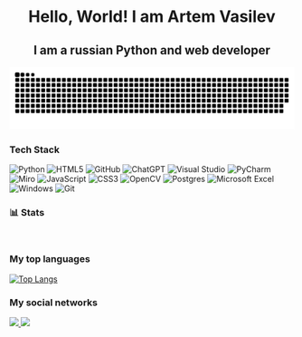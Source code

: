 <h1 align="center"> Hello, World! I am Artem Vasilev </h1>

<h2 align="center"> I am a russian Python and web developer </h2>

<picture>
  <source media="(prefers-color-scheme: dark)" srcset="https://raw.githubusercontent.com/Pr1vate4/Pr1vate4/output/github-contribution-grid-snake-dark.svg">
  <source media="(prefers-color-scheme: light)" srcset="https://raw.githubusercontent.com/Pr1vate4/Pr1vate4/output/github-contribution-grid-snake.svg">
  <img alt="Snake Animation" src="https://raw.githubusercontent.com/platane/platane/output/github-contribution-grid-snake.svg">
</picture>

<h3> Tech Stack </h3>

![Python](https://img.shields.io/badge/python-3670A0?style=for-the-badge&logo=python&logoColor=ffdd54)
![HTML5](https://img.shields.io/badge/html5-%23E34F26.svg?style=for-the-badge&logo=html5&logoColor=white)
![GitHub](https://img.shields.io/badge/github-%23121011.svg?style=for-the-badge&logo=github&logoColor=white)
![ChatGPT](https://img.shields.io/badge/chatGPT-74aa9c?style=for-the-badge&logo=openai&logoColor=white)
![Visual Studio](https://img.shields.io/badge/Visual%20Studio-5C2D91.svg?style=for-the-badge&logo=visual-studio&logoColor=white)
![PyCharm](https://img.shields.io/badge/PyCharm-000?logo=pycharm&logoColor=fff)
![Miro](https://img.shields.io/badge/Miro-050038?logo=miro&logoColor=fff)
![JavaScript](https://img.shields.io/badge/javascript-%23323330.svg?style=for-the-badge&logo=javascript&logoColor=%23F7DF1E)
![CSS3](https://img.shields.io/badge/css3-%231572B6.svg?style=for-the-badge&logo=css3&logoColor=white)
![OpenCV](https://img.shields.io/badge/opencv-%23white.svg?style=for-the-badge&logo=opencv&logoColor=white)
![Postgres](https://img.shields.io/badge/Postgres-%23316192.svg?logo=postgresql&logoColor=white)
![Microsoft Excel](https://img.shields.io/badge/Microsoft_Excel-217346?style=for-the-badge&logo=microsoft-excel&logoColor=white)
![Windows](https://custom-icon-badges.demolab.com/badge/Windows-0078D6?logo=windows11&logoColor=white)
![Git](https://img.shields.io/badge/git-%23F05033.svg?style=for-the-badge&logo=git&logoColor=white)


<h3>📊 Stats </h3>
<div id="stat" align="center">
    <img src="https://github-profile-summary-cards.vercel.app/api/cards/profile-details?username=Pr1vate4&theme=github_dark" alt=""/>
    <img src="https://github-profile-summary-cards.vercel.app/api/cards/most-commit-language?username=Pr1vate4&theme=github_dark" alt=""/>
     <img src="https://github-profile-summary-cards.vercel.app/api/cards/stats?username=Pr1vate4&theme=github_dark" alt=""/>
</div>
<h3> My top languages </h3>

[![Top Langs](https://github-readme-stats.vercel.app/api/top-langs/?username=Pr1vate4&layout=compact&theme=vision-friendly-dark)](https://github.com/anuraghazra/github-readme-stats)


<h3>My social networks </h3>
<a href="https://t.me/Pr1vate188">
  <img src="https://img.shields.io/badge/Telegram-2CA5E0?style=for-the-badge&logo=telegram&logoColor=white">
</a>
<a href="mailto:Artemo0shv@gmail.com">
  <img src="https://img.shields.io/badge/Gmail-D14836?style=for-the-badge&logo=gmail&logoColor=white">
</a>
